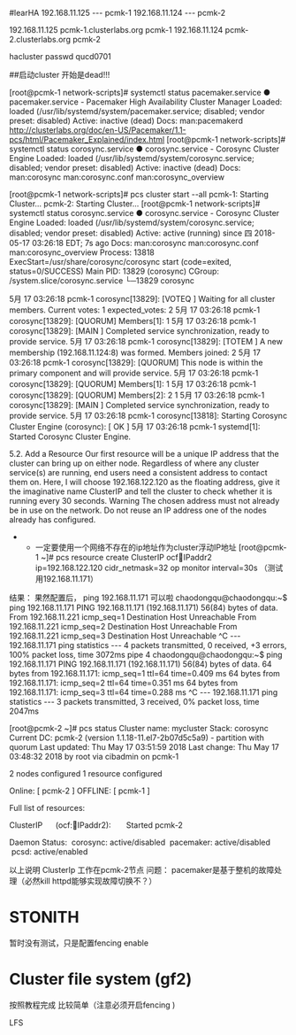 #learHA
192.168.11.125 --- pcmk-1
192.168.11.124 --- pcmk-2

192.168.11.125 pcmk-1.clusterlabs.org pcmk-1
192.168.11.124 pcmk-2.clusterlabs.org pcmk-2

hacluster passwd qucd0701

##启动cluster
开始是dead!!!

[root@pcmk-1 network-scripts]# systemctl status  pacemaker.service 
● pacemaker.service - Pacemaker High Availability Cluster Manager
   Loaded: loaded (/usr/lib/systemd/system/pacemaker.service; disabled; vendor preset: disabled)
   Active: inactive (dead)
     Docs: man:pacemakerd
           http://clusterlabs.org/doc/en-US/Pacemaker/1.1-pcs/html/Pacemaker_Explained/index.html
[root@pcmk-1 network-scripts]# systemctl status  corosync.service
● corosync.service - Corosync Cluster Engine
   Loaded: loaded (/usr/lib/systemd/system/corosync.service; disabled; vendor preset: disabled)
   Active: inactive (dead)
     Docs: man:corosync
           man:corosync.conf
           man:corosync_overview


[root@pcmk-1 network-scripts]# pcs cluster start --all
pcmk-1: Starting Cluster...
pcmk-2: Starting Cluster...
[root@pcmk-1 network-scripts]# systemctl status  corosync.service
● corosync.service - Corosync Cluster Engine
   Loaded: loaded (/usr/lib/systemd/system/corosync.service; disabled; vendor preset: disabled)
   Active: active (running) since 四 2018-05-17 03:26:18 EDT; 7s ago
     Docs: man:corosync
           man:corosync.conf
           man:corosync_overview
  Process: 13818 ExecStart=/usr/share/corosync/corosync start (code=exited, status=0/SUCCESS)
 Main PID: 13829 (corosync)
   CGroup: /system.slice/corosync.service
           └─13829 corosync

5月 17 03:26:18 pcmk-1 corosync[13829]:  [VOTEQ ] Waiting for all cluster members. Current votes: 1 expected_votes: 2
5月 17 03:26:18 pcmk-1 corosync[13829]:  [QUORUM] Members[1]: 1
5月 17 03:26:18 pcmk-1 corosync[13829]:  [MAIN  ] Completed service synchronization, ready to provide service.
5月 17 03:26:18 pcmk-1 corosync[13829]:  [TOTEM ] A new membership (192.168.11.124:8) was formed. Members joined: 2
5月 17 03:26:18 pcmk-1 corosync[13829]:  [QUORUM] This node is within the primary component and will provide service.
5月 17 03:26:18 pcmk-1 corosync[13829]:  [QUORUM] Members[1]: 1
5月 17 03:26:18 pcmk-1 corosync[13829]:  [QUORUM] Members[2]: 2 1
5月 17 03:26:18 pcmk-1 corosync[13829]:  [MAIN  ] Completed service synchronization, ready to provide service.
5月 17 03:26:18 pcmk-1 corosync[13818]: Starting Corosync Cluster Engine (corosync): [  OK  ]
5月 17 03:26:18 pcmk-1 systemd[1]: Started Corosync Cluster Engine.


5.2. Add a Resource
Our first resource will be a unique IP address that the cluster can bring up on either node. Regardless of where any cluster service(s) are running, end users need a consistent address to contact them on. Here, I will choose 192.168.122.120 as the floating address, give it the imaginative name ClusterIP and tell the cluster to check whether it is running every 30 seconds. 
Warning
The chosen address must not already be in use on the network. Do not reuse an IP address one of the nodes already has configured. 
- - 一定要使用一个网络不存在的ip地址作为cluster浮动IP地址
[root@pcmk-1 ~]# pcs resource create ClusterIP ocf:heartbeat:IPaddr2 \
    ip=192.168.122.120 cidr_netmask=32 op monitor interval=30s
（测试用192.168.11.171）

结果： 果然配置后， ping 192.168.11.171 可以啦
chaodongqu@chaodongqu:~$ ping 192.168.11.171 
PING 192.168.11.171 (192.168.11.171) 56(84) bytes of data. 
From 192.168.11.221 icmp_seq=1 Destination Host Unreachable 
From 192.168.11.221 icmp_seq=2 Destination Host Unreachable 
From 192.168.11.221 icmp_seq=3 Destination Host Unreachable 
^C 
--- 192.168.11.171 ping statistics --- 
4 packets transmitted, 0 received, +3 errors, 100% packet loss, time 3072ms 
pipe 4 
chaodongqu@chaodongqu:~$ ping 192.168.11.171 
PING 192.168.11.171 (192.168.11.171) 56(84) bytes of data. 
64 bytes from 192.168.11.171: icmp_seq=1 ttl=64 time=0.409 ms 
64 bytes from 192.168.11.171: icmp_seq=2 ttl=64 time=0.351 ms 
64 bytes from 192.168.11.171: icmp_seq=3 ttl=64 time=0.288 ms 
^C 
--- 192.168.11.171 ping statistics --- 
3 packets transmitted, 3 received, 0% packet loss, time 2047ms

[root@pcmk-2 ~]# pcs status 
Cluster name: mycluster 
Stack: corosync 
Current DC: pcmk-2 (version 1.1.18-11.el7-2b07d5c5a9) - partition with quorum 
Last updated: Thu May 17 03:51:59 2018 
Last change: Thu May 17 03:48:32 2018 by root via cibadmin on pcmk-1 

2 nodes configured 
1 resource configured 

Online: [ pcmk-2 ] 
OFFLINE: [ pcmk-1 ] 

Full list of resources: 

ClusterIP      (ocf::heartbeat:IPaddr2):       Started pcmk-2 

Daemon Status: 
 corosync: active/disabled 
 pacemaker: active/disabled 
 pcsd: active/enabled


以上说明 ClusterIp 工作在pcmk-2节点
问题： pacemaker是基于整机的故障处理（必然kill httpd能够实现故障切换不？）



# STONITH
暂时没有测试，只是配置fencing enable 


# Cluster file system (gf2)
按照教程完成 比较简单（注意必须开启fencing )


LFS